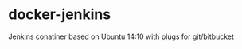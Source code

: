docker-jenkins
==============

Jenkins conatiner based on Ubuntu 14:10 with plugs for git/bitbucket
